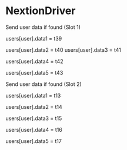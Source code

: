 # NextionDriver

Send user data if found (Slot 1)

users[user].data1 = t39

users[user].data2 = t40
users[user].data3 = t41

users[user].data4 = t42

users[user].data5 = t43



Send user data if found (Slot 2)

users[user].data1 = t13

users[user].data2 = t14

users[user].data3 = t15

users[user].data4 = t16

users[user].data5 = t17
